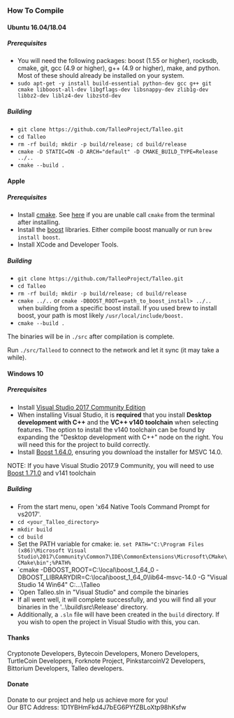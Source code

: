 
### How To Compile

#### Ubuntu 16.04/18.04

##### Prerequisites

- You will need the following packages: boost (1.55 or higher), rocksdb, cmake, git, gcc (4.9 or higher), g++ (4.9 or higher), make, and python. Most of these should already be installed on your system.
- `sudo apt-get -y install build-essential python-dev gcc g++ git cmake libboost-all-dev libgflags-dev libsnappy-dev zlib1g-dev libbz2-dev liblz4-dev libzstd-dev`

##### Building

- `git clone https://github.com/TalleoProject/Talleo.git`
- `cd Talleo`
- `rm -rf build; mkdir -p build/release; cd build/release`
- `cmake -D STATIC=ON -D ARCH="default" -D CMAKE_BUILD_TYPE=Release ../..`
- `cmake --build .`

#### Apple

##### Prerequisites

- Install [cmake](https://cmake.org/). See [here](https://stackoverflow.com/questions/23849962/cmake-installer-for-mac-fails-to-create-usr-bin-symlinks) if you are unable call `cmake` from the terminal after installing.
- Install the [boost](http://www.boost.org/) libraries. Either compile boost manually or run `brew install boost`.
- Install XCode and Developer Tools.

##### Building

- `git clone https://github.com/TalleoProject/Talleo.git`
- `cd Talleo`
- `rm -rf build; mkdir -p build/release; cd build/release`
- `cmake ../..` or `cmake -DBOOST_ROOT=<path_to_boost_install> ../..` when building from a specific boost install. If you used brew to install boost, your path is most likely `/usr/local/include/boost.`
- `cmake --build .`

The binaries will be in `./src` after compilation is complete.

Run `./src/Talleod` to connect to the network and let it sync (it may take a while).

#### Windows 10

##### Prerequisites
- Install [Visual Studio 2017 Community Edition](https://my.visualstudio.com/Downloads?q=Visual%20Studio%202017)
- When installing Visual Studio, it is **required** that you install **Desktop development with C++** and the **VC++ v140 toolchain** when selecting features. The option to install the v140 toolchain can be found by expanding the "Desktop development with C++" node on the right. You will need this for the project to build correctly.
- Install [Boost 1.64.0](https://sourceforge.net/projects/boost/files/boost-binaries/1.64.0/), ensuring you download the installer for MSVC 14.0.

NOTE: If you have Visual Studio 2017.9 Community, you will need to use [Boost 1.71.0](https://sourceforge.net/projects/boost/files/boost-binaries/1.71.0/) and v141 toolchain

##### Building

- From the start menu, open 'x64 Native Tools Command Prompt for vs2017'.
- `cd <your_Talleo_directory>`
- `mkdir build`
- `cd build`
- Set the PATH variable for cmake: ie. `set PATH="C:\Program Files (x86)\Microsoft Visual Studio\2017\Community\Common7\IDE\CommonExtensions\Microsoft\CMake\CMake\bin";%PATH%`
- `cmake -DBOOST_ROOT=C:\local\boost_1_64_0 -DBOOST_LIBRARYDIR=C:\local\boost_1_64_0\lib64-msvc-14.0 -G "Visual Studio 14 Win64" C:\...\Talleo
- `Open Talleo.sln in "Visual Studio" and compile the binaries
- If all went well, it will complete successfully, and you will find all your binaries in the '..\build\src\Release' directory.
- Additionally, a `.sln` file will have been created in the `build` directory. If you wish to open the project in Visual Studio with this, you can.

#### Thanks
Cryptonote Developers, Bytecoin Developers, Monero Developers, TurtleCoin Developers, Forknote Project, PinkstarcoinV2 Developers, Bittorium Developers, Talleo developers.

#### Donate
Donate to our project and help us achieve more for you!  
Our BTC Address:   1D1YBHmFkd4J7bEG6PYfZBLoXtp98hKsfw


